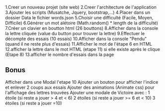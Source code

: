 1.Creer un nouveau projet (site web)
2.Creer l'architecture de l'application
3.Ajouter les scripts (Musatche, Jquery, bootstrap,...)
4.Placer dans un dossier Data le fichier words.json
5.Choisir une difficulté (Facile, Moyen, Difficile)
6.Générer un mot alétoire (Math.random() * length de la difficulté)
7.Créer un clavier en boutton html (26 bouttons)
8.Afficher dans la console la lettre cliquée (value du button pour trouver la lettre)
9.Effectuer le décompte des essais (10 essais)
10.Afficher dans la console "Pendu" (quand il ne reste plus d'essais)
11.Afficher le mot de l'étape 6 en HTML
12.afficher la lettre dans le mot HTML (etape 11) si elle existe après le clique (Etape 8)
13.afficher le nombre d'essais dans la page

## Bonus
Afficher dans une Modal l'etape 10
Ajouter un bouton pour afficher l'indice et enlever 2 coups aux essais
Ajouter des animations (Animate css) pour l'affichage des lettres trouvées
Ajouter une modale de Victoire avec :
        1 étoile (si reste a jouer > 4 et < 6)
        2 étoiles (si reste a jouer >= 6 et < 10)
        3 étoiles (si reste a jouer =10)


